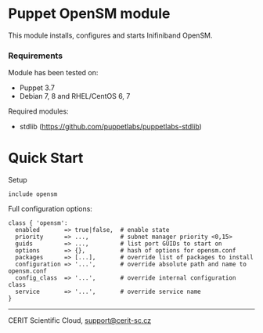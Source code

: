 # Puppet OpenSM module

This module installs, configures and starts Inifiniband OpenSM.

### Requirements

Module has been tested on:

* Puppet 3.7
* Debian 7, 8 and RHEL/CentOS 6, 7

Required modules:

* stdlib (https://github.com/puppetlabs/puppetlabs-stdlib)

# Quick Start

Setup

```puppet
include opensm
```

Full configuration options:

```puppet
class { 'opensm':
  enabled       => true|false,  # enable state
  priority      => ...,         # subnet manager priority <0,15>
  guids         => ...,         # list port GUIDs to start on
  options       => {},          # hash of options for opensm.conf
  packages      => [...],       # override list of packages to install
  configuration => '...',       # override absolute path and name to opensm.conf
  config_class  => '...',       # override internal configuration class
  service       => '...',       # override service name
}
```

***

CERIT Scientific Cloud, <support@cerit-sc.cz>
